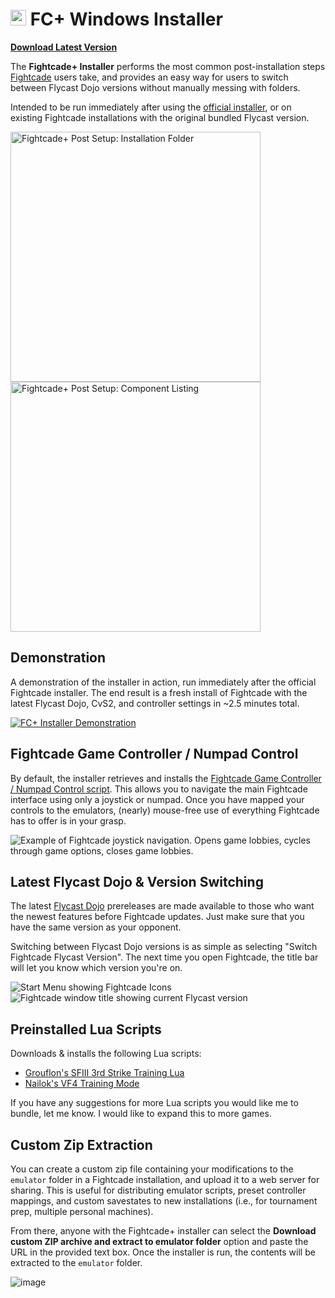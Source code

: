 # <img alt="Fightcade+ Installer Icon" src="https://github.com/blueminder/fcplus-windows-installer/assets/504581/60dd558c-f871-4943-883c-36e59aefe822" width="25" /> FC+ Windows Installer

__[Download Latest Version](https://github.com/blueminder/fcplus-windows-installer/releases/latest/download/fcplus.zip)__

The **Fightcade+ Installer** performs the most common post-installation steps [Fightcade](https://www.fightcade.com/) users take, and provides an easy way for users to switch between Flycast Dojo versions without manually messing with folders.

Intended to be run immediately after using the [official installer](https://www.fightcade.com/download/windows), or on existing Fightcade installations with the original bundled Flycast version.

<img alt="Fightcade+ Post Setup: Installation Folder" src="https://github.com/blueminder/fcplus-windows-installer/assets/504581/0719d447-4d59-407c-a902-bdf52e93c3fd" width="400" />
<img alt="Fightcade+ Post Setup: Component Listing" src="https://github.com/blueminder/fcplus-windows-installer/assets/504581/b8aa608b-518b-4eac-bb7f-d9273454c194" width="400" />

## Demonstration

A demonstration of the installer in action, run immediately after the official Fightcade installer. The end result is a fresh install of Fightcade with the latest Flycast Dojo, CvS2, and controller settings in ~2.5 minutes total.

[![FC+ Installer Demonstration](https://img.youtube.com/vi/jf00CETU7zI/0.jpg)](https://www.youtube.com/watch?v=jf00CETU7zI)

## Fightcade Game Controller / Numpad Control

By default, the installer retrieves and installs the [Fightcade Game Controller / Numpad Control script](https://github.com/blueminder/fightcade-joystick-kb-controls). This allows you to navigate the main Fightcade interface using only a joystick or numpad. Once you have mapped your controls to the emulators, (nearly) mouse-free use of everything Fightcade has to offer is in your grasp.

![Example of Fightcade joystick navigation. Opens game lobbies, cycles through game options, closes game lobbies.](https://github.com/blueminder/fcplus-windows-installer/assets/504581/b2845470-4ce0-4fd1-9f5c-d9254266f452)

## Latest Flycast Dojo & Version Switching

The latest [Flycast Dojo](https://github.com/blueminder/flycast-dojo) prereleases are made available to those who want the newest features before Fightcade updates. Just make sure that you have the same version as your opponent.

Switching between Flycast Dojo versions is as simple as selecting "Switch Fightcade Flycast Version". The next time you open Fightcade, the title bar will let you know which version you're on.

![Start Menu showing Fightcade Icons](https://github.com/blueminder/fcplus-windows-installer/assets/504581/dc4b3a2e-bfee-4286-888d-72d53052885f)
![Fightcade window title showing current Flycast version](https://github.com/blueminder/fcplus-windows-installer/assets/504581/001b3a3a-57cd-4432-b5ce-fa6cff5b70da)

## Preinstalled Lua Scripts

Downloads & installs the following Lua scripts:
  * [Grouflon's SFIII 3rd Strike Training Lua](https://github.com/Grouflon/3rd_training_lua)
  * [Nailok's VF4 Training Mode](https://github.com/Nailok/VF4-Training)

If you have any suggestions for more Lua scripts you would like me to bundle, let me know. I would like to expand this to more games.

## Custom Zip Extraction

You can create a custom zip file containing your modifications to the `emulator` folder in a Fightcade installation, and upload it to a web server for sharing. This is useful for distributing emulator scripts, preset controller mappings, and custom savestates to new installations (i.e., for tournament prep, multiple personal machines).

From there, anyone with the Fightcade+ installer can select the **Download custom ZIP archive and extract to emulator folder** option and paste the URL in the provided text box. Once the installer is run, the contents will be extracted to the `emulator` folder.

![image](https://github.com/blueminder/fcplus-windows-installer/assets/504581/868485ad-0fc6-4af7-b803-6cef87afaea8)
